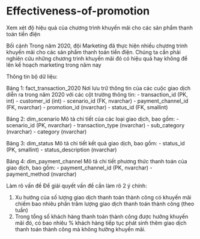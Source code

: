 # Effectiveness-of-promotion
Xem xét độ hiệu quả của chương trình khuyến mãi cho các sản phẩm thanh toán tiền điện

Bối cảnh Trong năm 2020, đội Marketing đã thực hiện nhiều chương trình khuyến mãi cho các sản phẩm thanh toán tiền điện. Chúng ta cần phải nghiên cứu những chương trình khuyến mãi đó có hiệu quả hay không để lên kế hoạch marketing trong năm nay

Thông tin bộ dữ liệu:

Bảng 1: fact_transaction_2020 Nơi lưu trữ thông tin của các cuộc giao dịch diễn ra trong năm 2020 với các cột trường thông tin: - transaction_id (PK, int) - customer_id (int) - scenario_id (FK, nvarchar) - payment_channel_id (FK, nvarchar) - promotion_id (nvarchar) - status_id (FK, smallint)

Bảng 2: dim_scenario Mô tả chi tiết của các loại giao dịch, bao gồm: - scenario_id (PK, nvarchar) - transaction_type (nvarchar) - sub_category (nvarchar) - category (nvarchar)

Bảng 3: dim_status Mô tả chi tiết kết quả giao dịch, bao gồm: - status_id (PK, smallint) - status_description (nvarchar)

Bảng 4: dim_payment_channel Mô tả chi tiết phương thức thanh toán của giao dịch, bao gồm: - payment_channel_id (PK, nvarchar) - payment_method (nvarchar)

Làm rõ vấn đề Để giải quyết vấn đề cần làm rõ 2 ý chính:

1. Xu hướng của số lượng giao dịch thanh toán thành công có khuyến mãi chiếm bao nhiêu phần trăm lượng giao dịch thanh toán thành công (theo tuần)
2. Trong tổng số khách hàng thanh toán thành công được hưởng khuyến mãi đó, có bao nhiêu % khách hàng tiếp tục phát sinh thêm giao dịch thanh toán thành công mà không hưởng khuyến mãi.
